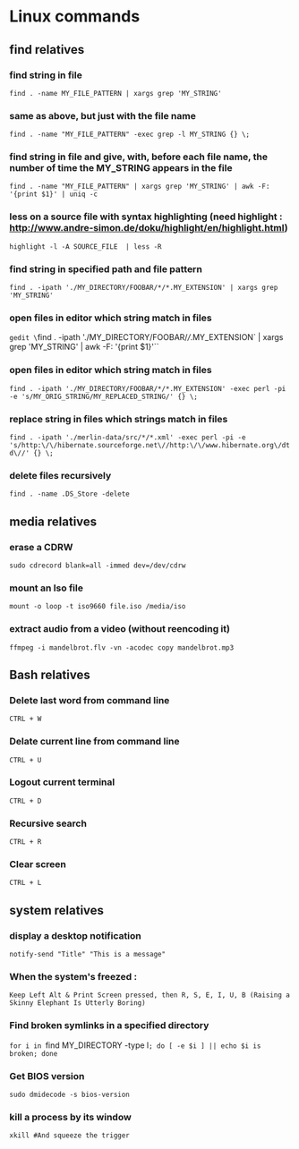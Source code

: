 Linux commands
==============


find relatives
--------------

### find string in file
`find . -name MY_FILE_PATTERN | xargs grep 'MY_STRING'`  

### same as above, but just with the file name
`find . -name "MY_FILE_PATTERN" -exec grep -l MY_STRING {} \;`  

### find string in file and give, with, before each file name, the number of time the MY_STRING appears in the file
`find . -name "MY_FILE_PATTERN" | xargs grep 'MY_STRING' | awk -F: '{print $1}' | uniq -c`  

### less on a source file with syntax highlighting (need highlight : http://www.andre-simon.de/doku/highlight/en/highlight.html)
`highlight -l -A SOURCE_FILE  | less -R`  

### find string in specified path and file pattern
`find . -ipath './MY_DIRECTORY/FOOBAR/*/*.MY_EXTENSION' | xargs grep 'MY_STRING'`  

### open files in editor which string match in files
`gedit \`find . -ipath './MY_DIRECTORY/FOOBAR/*/*.MY_EXTENSION\` | xargs grep 'MY_STRING' | awk -F: '{print $1}'``  

### open files in editor which string match in files
`find . -ipath './MY_DIRECTORY/FOOBAR/*/*.MY_EXTENSION' -exec perl -pi -e 's/MY_ORIG_STRING/MY_REPLACED_STRING/' {} \;`  

### replace string in files which strings match in files
`find . -ipath './merlin-data/src/*/*.xml' -exec perl -pi -e 's/http:\/\/hibernate.sourceforge.net\//http:\/\/www.hibernate.org\/dtd\//' {} \;`  

### delete files recursively
`find . -name .DS_Store -delete`  


media relatives
---------------

### erase a CDRW
`sudo cdrecord blank=all -immed dev=/dev/cdrw`  

### mount an Iso file
`mount -o loop -t iso9660 file.iso /media/iso`  

### extract audio from a video (without reencoding it)
`ffmpeg -i mandelbrot.flv -vn -acodec copy mandelbrot.mp3`  


Bash relatives
--------------

### Delete last word from command line
`CTRL + W`  

### Delate current line from command line
`CTRL + U`  

### Logout current terminal
`CTRL + D`  

### Recursive search
`CTRL + R`  

### Clear screen
`CTRL + L`  


system relatives
-----------------

### display a desktop notification
`notify-send "Title" "This is a message"`  

### When the system's freezed :
`Keep Left Alt & Print Screen pressed, then R, S, E, I, U, B (Raising a Skinny Elephant Is Utterly Boring)`  

### Find broken symlinks in a specified directory
`for i in `find MY_DIRECTORY -type l`; do [ -e $i ] || echo $i is broken; done`  

### Get BIOS version
`sudo dmidecode -s bios-version`  

### kill a process by its window
`xkill #And squeeze the trigger`
